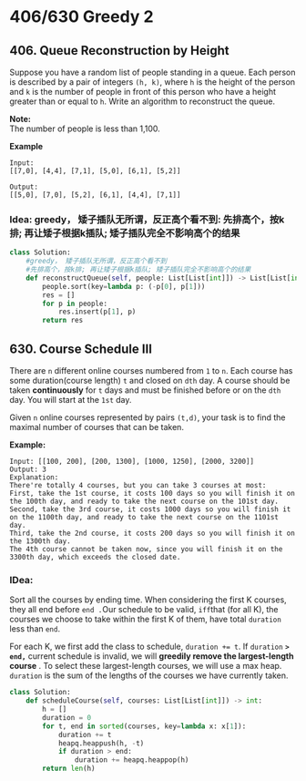 # 406/630 Greedy 2

## 406. Queue Reconstruction by Height

Suppose you have a random list of people standing in a queue. Each person is described by a pair of integers `(h, k)`, where `h` is the height of the person and `k` is the number of people in front of this person who have a height greater than or equal to `h`. Write an algorithm to reconstruct the queue.

**Note:**  
The number of people is less than 1,100. 

**Example**

```text
Input:
[[7,0], [4,4], [7,1], [5,0], [6,1], [5,2]]

Output:
[[5,0], [7,0], [5,2], [6,1], [4,4], [7,1]]
```

### Idea: greedy， 矮子插队无所谓，反正高个看不到: 先排高个，按k排; 再让矮子根据k插队; 矮子插队完全不影响高个的结果

```python
class Solution:
    #greedy， 矮子插队无所谓，反正高个看不到
    #先排高个，按k排; 再让矮子根据k插队; 矮子插队完全不影响高个的结果
    def reconstructQueue(self, people: List[List[int]]) -> List[List[int]]:
        people.sort(key=lambda p: (-p[0], p[1]))
        res = []
        for p in people:
            res.insert(p[1], p)
        return res
```

## 630. Course Schedule III

There are `n` different online courses numbered from `1` to `n`. Each course has some duration\(course length\) `t` and closed on `dth` day. A course should be taken **continuously** for `t` days and must be finished before or on the `dth` day. You will start at the `1st` day.

Given `n` online courses represented by pairs `(t,d)`, your task is to find the maximal number of courses that can be taken.

**Example:**

```text
Input: [[100, 200], [200, 1300], [1000, 1250], [2000, 3200]]
Output: 3
Explanation: 
There're totally 4 courses, but you can take 3 courses at most:
First, take the 1st course, it costs 100 days so you will finish it on the 100th day, and ready to take the next course on the 101st day.
Second, take the 3rd course, it costs 1000 days so you will finish it on the 1100th day, and ready to take the next course on the 1101st day. 
Third, take the 2nd course, it costs 200 days so you will finish it on the 1300th day. 
The 4th course cannot be taken now, since you will finish it on the 3300th day, which exceeds the closed date.
```

### IDea:

Sort all the courses by ending time. When considering the first K courses, they all end before `end .`Our schedule to be valid, `iff`that \(for all K\), the courses we choose to take within the first K of them, have total `duration` less than `end`.

For each K, we first add the class to schedule, `duration += t`. If `duration` **`> end,`** current schedule is invalid, we will **greedily remove the largest-length course** . To select these largest-length courses, we will use a max heap. `duration`  is the sum of the lengths of the courses we have currently taken.

```python
class Solution:
    def scheduleCourse(self, courses: List[List[int]]) -> int:
        h = []
        duration = 0
        for t, end in sorted(courses, key=lambda x: x[1]):
            duration += t
            heapq.heappush(h, -t)
            if duration > end:
                duration += heapq.heappop(h)
        return len(h)
```

